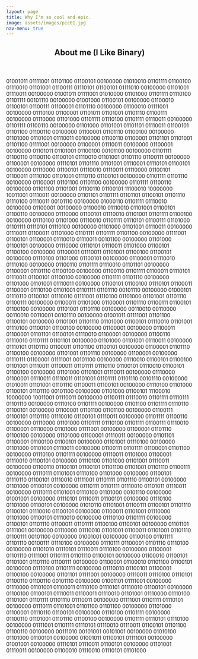 ```yaml
---
layout: page
title: Why I'm so cool and epic.
image: assets/images/pic01.jpg
nav-menu: true
---
```


<!-- Main -->
<div id="main" class="alt">

<!-- Content -->
<!-- One -->
<section id="one">
	<div class="inner">
		<header class="major">
			<h2>About me (I Like Binary)</h2>
		</header>
		<p>01001011 01111001 01101100 01100101 00100000 01010010 01101111 01100100 01110010 01101001 01100111 01110101 01100101 01111010 00100000 01101001 01110011 00100000 01001011 01111001 01010000 01101000 01101111 01110100 01101111 00101110 00100000 01001000 01100101 00100000 01100010 01100101 01100111 01100001 01101110 00100000 01100010 01111001 00100000 01110100 01100001 01101011 01101001 01101110 01100111 00100000 01110000 01101000 01101111 01110100 01101111 01110011 00100000 01101111 01100110 00100000 01101000 01101001 01101101 01110011 01100101 01101100 01100110 00100000 01100001 01101110 01100100 00100000 01101000 01101001 01110011 00100000 01100110 01100001 01101101 01101001 01101100 01111001 00100000 01100001 01110011 00100000 01100001 00100000 01101011 01101001 01100100 00101100 00100000 01101111 01100110 01100110 01100101 01110010 01101001 01101110 01100111 00100000 01100001 00100000 01110101 01101110 01101001 01110001 01110101 01100101 00100000 01110000 01100101 01110010 01110011 01110000 01100101 01100011 01110100 01101001 01110110 01100101 00100000 01101111 01101110 00100000 01100001 01101100 01101100 00100000 01101111 01100110 00100000 01101100 01101001 01100110 01100101 11100010 10000000 10011001 01110011 00100000 01101101 01101111 01101101 01100101 01101110 01110100 01110011 00101110 00100000 01000110 01101111 01110010 00100000 01100001 00100000 01100010 01110010 01101001 01100101 01100110 00100000 01110000 01100101 01110010 01101001 01101111 01100100 00100000 01110100 01101000 01110010 01101111 01110101 01100111 01101000 01101111 01110101 01110100 00100000 01101000 01101001 01110011 00100000 01110011 01100011 01101000 01101111 01101111 01101100 00100000 01111001 01100101 01100001 01110010 01110011 00101100 00100000 01101000 01100101 00100000 01110000 01110101 01110011 01101000 01100101 01100100 00100000 01100001 01110011 01101001 01100100 01100101 00100000 01110100 01101000 01100101 00100000 01100001 01110010 01110100 00100000 01100110 01101111 01110010 01101101 00100000 01100001 01101110 01100100 00100000 01100110 01101111 01100011 01110101 01110011 01100101 01100100 00100000 01101111 01101110 00100000 01101000 01101001 01110011 00100000 01100101 01100100 01110101 01100011 01100001 01110100 01101001 01101111 01101110 00101110 00100000 01000101 01110110 01100101 01110010 01111001 01110100 01101000 01101001 01101110 01100111 00100000 01100011 01101000 01100001 01101110 01100111 01100101 01100100 00100000 01101001 01101110 00100000 00110010 00110000 00110010 00110001 00101110 00100000 01001011 01111001 01101100 01100101 00100000 01101001 01101110 01101000 01100101 01110010 01101001 01110100 01100101 01100100 00100000 01100001 00100000 01100011 01100001 01101101 01100101 01110010 01100001 00100000 01100110 01110010 01101111 01101101 00100000 01101000 01101001 01110011 00100000 01110101 01101110 01100011 01101100 01100101 00100000 01100001 01101110 01100100 00100000 01101001 01101110 00100000 01100001 00100000 01110111 01100001 01111001 00101100 00100000 01110010 01100101 01100100 01101001 01110011 01100011 01101111 01110110 01100101 01110010 01100101 01100100 00100000 01101000 01101001 01110011 00100000 01110000 01100001 01110011 01110011 01101001 01101111 01101110 00101110 00100000 01010011 01101001 01101110 01100011 01100101 00100000 01110100 01101000 01100101 01101110 00101100 00100000 01101000 01100101 11100010 10000000 10011001 01110011 00100000 01100111 01110010 01101111 01110111 01101110 00100000 01110100 01101111 00100000 01101100 01101111 01110110 01100101 00100000 01100001 01101100 01101100 00100000 01100111 01100101 01101110 01110010 01100101 01110011 00100000 01101111 01100110 00100000 01110000 01101000 01101111 01110100 01101111 01100111 01110010 01100001 01110000 01101000 01111001 00100000 01100001 01101110 01100100 00100000 01101000 01100001 01110011 00100000 01101101 01100001 01100100 01100101 00100000 01101001 01110100 00100000 01101000 01101001 01110011 00100000 01100111 01101111 01100001 01101100 00100000 01110100 01101111 00100000 01110011 01101000 01100001 01110010 01100101 00100000 01110100 01101000 01101001 01110011 00100000 01100110 01100101 01100101 01101100 01101001 01101110 01100111 00100000 01110111 01101001 01110100 01101000 00100000 01100101 01110110 01100101 01110010 01111001 01101111 01101110 01100101 00100000 01101000 01100101 00100000 01110111 01101111 01110010 01101011 01110011 00100000 01110111 01101001 01110100 01101000 00101110 00100000 01001001 00100000 01110101 01110011 01100101 00100000 01110100 01101000 01100101 00100000 01010110 01101001 01100111 01100101 01101110 01100101 01110010 01100101 00100000 01100011 01101001 01110000 01101000 01100101 01110010 00100000 01110100 01101111 00100000 01100101 01101110 01100011 01101111 01100100 01100101 00100000 01101101 01111001 00100000 01110000 01110010 01101001 01100011 01101001 01101110 01100111 00101100 00100000 01001001 00100000 01100100 01101111 01101110 00100111 01110100 00100000 01110111 01100001 01101110 01110100 00100000 01101010 01110101 01110011 01110100 00100000 01100001 01101110 01111001 01101111 01101110 01100101 00100000 01100010 01100101 01101001 01101110 01100111 00100000 01100001 01100010 01101100 01100101 00100000 01110100 01101111 00100000 01110010 01100101 01100001 01100100 00100000 01101101 01111001 00100000 01110011 01110100 01110101 01100110 01100110 00101110 00100000 01001101 01111001 00100000 01110000 01101001 01100011 01110100 01110101 01110010 01100101 00100000 01100100 01100101 01110011 01100011 01110010 01101001 01110000 01110100 01101001 01101111 01101110 01110011 00100000 01111001 01101111 01110101 00100000 01110111 01101001 01101100 01101100 00100000 01101000 01100001 01110110 01100101 00100000 01110100 01101111 00100000 01100110 01101001 01101110 01100100 00100000 01101111 01110101 01110100 00100000 01111001 01101111 01110101 01110010 01110011 01100101 01101100 01100110 00100000 00111010 00101001 00101001 00100000 01010100 01101000 01100101 00100000 01001011 01100101 01111001 00100000 01001001 00100000 01110101 01110011 01100101 00100000 01101001 01110011 00100000 01100010 01110010 01110101 01101000</p>
	</div>
</section>